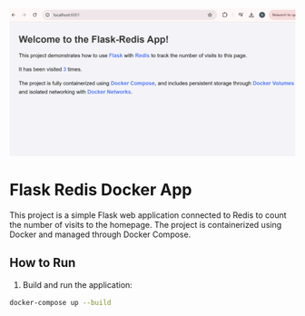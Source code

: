 ![Project Screenshot](https://github.com/HananAlghamdi80/docker-compose-project/raw/master/Screenshot%202024-10-04%20142650.png)


# Flask Redis Docker App

This project is a simple Flask web application connected to Redis to count the number of visits to the homepage. The project is containerized using Docker and managed through Docker Compose.

## How to Run

1. Build and run the application:

```bash
docker-compose up --build

